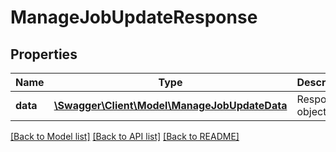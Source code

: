 # ManageJobUpdateResponse

## Properties
Name | Type | Description | Notes
------------ | ------------- | ------------- | -------------
**data** | [**\Swagger\Client\Model\ManageJobUpdateData**](ManageJobUpdateData.md) | Response object | 

[[Back to Model list]](../README.md#documentation-for-models) [[Back to API list]](../README.md#documentation-for-api-endpoints) [[Back to README]](../README.md)


